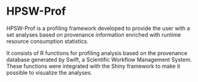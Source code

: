 # HPSW-Prof

HPSW-Prof is a profiling framework developed to provide the user with a set analyses based on provenance information enriched with runtime resource
consumption statistics.

It consists of R functions for profiling analysis based on the provenance database generated by Swift, a Scientific Workflow Management System. These functions were integrated with the Shiny framework to make it possible to visualize the analyses.